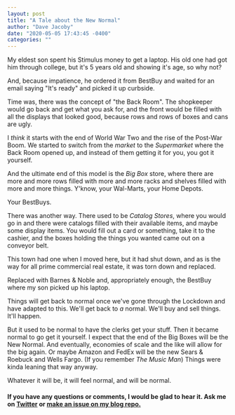 ```yaml
---
layout: post
title: "A Tale about the New Normal"
author: "Dave Jacoby"
date: "2020-05-05 17:43:45 -0400"
categories: ""
---
```


My eldest son spent his Stimulus money to get a laptop. His old one had got him through college, but it's 5 years old and showing it's age, so why not?

And, because impatience, he ordered it from BestBuy and waited for an email saying "It's ready" and picked it up curbside.

Time was, there was the concept of "the Back Room". The shopkeeper would go back and get what you ask for, and the front would be filled with all the displays that looked good, because rows and rows of boxes and cans are ugly.

I _think_ it starts with the end of World War Two and the rise of the Post-War Boom. We started to switch from the _market_ to the _Supermarket_ where the Back Room opened up, and instead of them getting it for you, you got it yourself.

And the ultimate end of this model is the _Big Box_ store, where there are more and more rows filled with more and more racks and shelves filled with more and more things. Y'know, your Wal-Marts, your Home Depots.

Your BestBuys.

There was another way. There used to be _Catalog Stores_, where you would go in and there were catalogs filled with their available items, and maybe some display items. You would fill out a card or something, take it to the cashier, and the boxes holding the things you wanted came out on a conveyor belt.

This town had one when I moved here, but it had shut down, and as is the way for all prime commercial real estate, it was torn down and replaced.

Replaced with Barnes & Noble and, appropriately enough, the BestBuy where my son picked up his laptop.

Things will get back to normal once we've gone through the Lockdown and have adapted to this. We'll get back to _a_ normal. We'll buy and sell things. It'll happen.

But it used to be normal to have the clerks get your stuff. Then it became normal to go get it yourself. I expect that the end of the Big Boxes will be the New Normal. And eventually, economies of scale and the like will allow for the big again. Or maybe Amazon and FedEx will be the new Sears & Roebuck and Wells Fargo. (If you remember _The Music Man_) Things were kinda leaning that way anyway.

Whatever it will be, it will feel normal, and will be normal.

#### If you have any questions or comments, I would be glad to hear it. Ask me on [Twitter](https://twitter.com/jacobydave) or [make an issue on my blog repo.](https://github.com/jacoby/jacoby.github.io)
